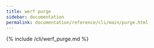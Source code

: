 ```yaml
---
title: werf purge
sidebar: documentation
permalink: documentation/reference/cli/main/purge.html
---
```


{% include /cli/werf_purge.md %}
